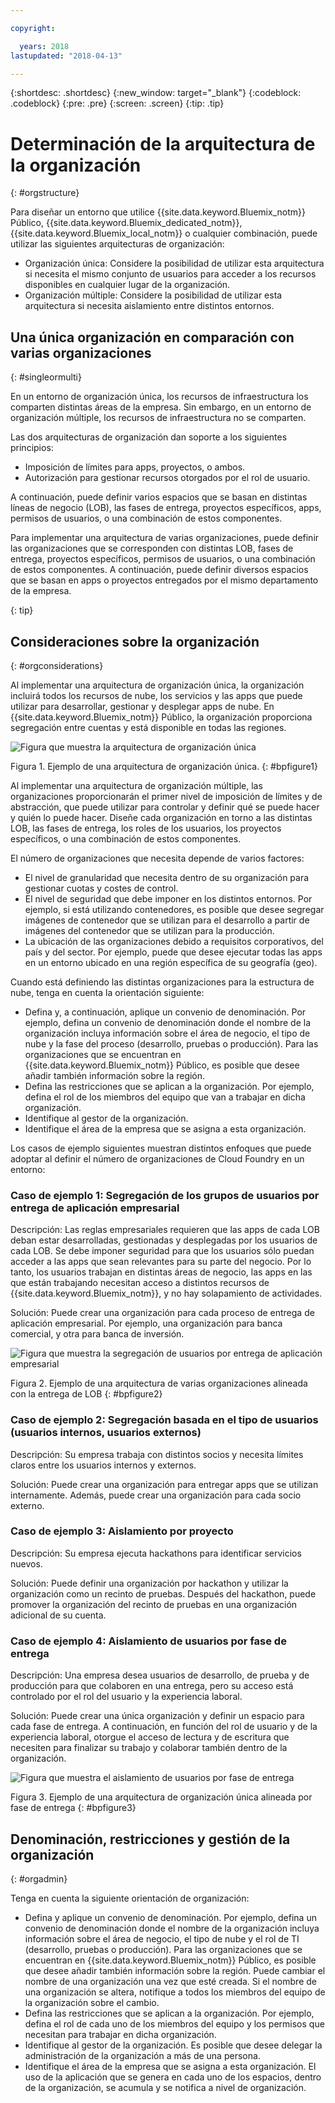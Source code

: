 ```yaml
---

copyright:

  years: 2018
lastupdated: "2018-04-13"

---
```


{:shortdesc: .shortdesc}
{:new_window: target="_blank"}
{:codeblock: .codeblock}
{:pre: .pre}
{:screen: .screen}
{:tip: .tip}

# Determinación de la arquitectura de la organización
{: #orgstructure}

Para diseñar un entorno que utilice {{site.data.keyword.Bluemix_notm}} Público, {{site.data.keyword.Bluemix_dedicated_notm}}, {{site.data.keyword.Bluemix_local_notm}} o cualquier combinación, puede utilizar las siguientes arquitecturas de organización:

* Organización única: Considere la posibilidad de utilizar esta arquitectura si necesita el mismo conjunto de usuarios para acceder a los recursos disponibles en cualquier lugar de la organización.
* Organización múltiple: Considere la posibilidad de utilizar esta arquitectura si necesita aislamiento entre distintos entornos.

## Una única organización en comparación con varias organizaciones
{: #singleormulti}

En un entorno de organización única, los recursos de infraestructura los comparten distintas áreas de
la empresa. Sin embargo, en un entorno de organización múltiple, los recursos de infraestructura no se comparten.

Las dos arquitecturas de organización dan soporte a los siguientes principios:

* Imposición de límites para apps, proyectos, o ambos.
* Autorización para gestionar recursos otorgados por el rol de usuario.

A continuación, puede definir varios espacios que se basan en distintas líneas de negocio (LOB),
las fases de entrega, proyectos específicos, apps, permisos de usuarios, o una combinación de estos componentes.

Para implementar una arquitectura de varias organizaciones, puede definir las organizaciones que se corresponden con distintas LOB, fases de entrega, proyectos específicos, permisos de usuarios, o una combinación de estos componentes. A continuación, puede definir diversos espacios que se basan en apps o proyectos entregados por el mismo departamento de la empresa.

{: tip}

## Consideraciones sobre la organización
{: #orgconsiderations}

Al implementar una arquitectura de organización única, la organización incluirá todos los recursos de nube, los servicios y las apps que puede utilizar para desarrollar, gestionar y desplegar apps de nube. En {{site.data.keyword.Bluemix_notm}} Público, la organización proporciona segregación entre cuentas y está disponible en todas las regiones.

 ![Figura que muestra la arquitectura de organización única](img/singleorg_example.svg "Figura que muestra la arquitectura de organización única en {{site.data.keyword.Bluemix_notm}}")

 Figura 1. Ejemplo de una arquitectura de organización única.
{: #bpfigure1}

Al implementar una arquitectura de organización múltiple, las organizaciones proporcionarán el primer nivel de imposición de límites y de abstracción, que puede utilizar para controlar y definir qué se puede hacer y quién lo puede hacer. Diseñe cada organización en torno a las distintas LOB, las fases de entrega, los roles de los usuarios, los proyectos específicos, o una combinación de estos componentes.  

El número de organizaciones que necesita depende de varios factores:

* El nivel de granularidad que necesita dentro de su organización para gestionar cuotas y costes de control.
* El nivel de seguridad que debe imponer en los distintos entornos. Por ejemplo, si está utilizando contenedores, es posible que desee segregar imágenes de contenedor que se utilizan para el desarrollo a partir de imágenes del contenedor que se utilizan para la producción.
* La ubicación de las organizaciones debido a requisitos corporativos, del país y del sector. Por ejemplo, puede que desee ejecutar todas las apps en un entorno ubicado en una región específica de su geografía (geo).

Cuando está definiendo las distintas organizaciones para la estructura de nube, tenga en cuenta la orientación siguiente:

* Defina y, a continuación, aplique un convenio de denominación. Por ejemplo, defina un convenio de denominación donde el nombre de la organización incluya información sobre el área de negocio, el tipo de nube y la fase del proceso (desarrollo, pruebas o producción). Para las organizaciones que se encuentran en {{site.data.keyword.Bluemix_notm}} Público, es posible que desee añadir también información sobre la región.
* Defina las restricciones que se aplican a la organización. Por ejemplo, defina el rol de los miembros del equipo que van a trabajar en dicha organización.
* Identifique al gestor de la organización.
* Identifique el área de la empresa que se asigna a esta organización.

Los casos de ejemplo siguientes muestran distintos enfoques que puede adoptar al definir el número de organizaciones de Cloud Foundry en un entorno:

### Caso de ejemplo 1: Segregación de los grupos de usuarios por entrega de aplicación empresarial

 Descripción: Las reglas empresariales requieren que las apps de cada LOB deban estar desarrolladas, gestionadas y desplegadas por los usuarios de cada LOB. Se debe imponer seguridad para que los usuarios sólo puedan acceder a las apps que sean relevantes para su parte del negocio. Por lo tanto, los usuarios trabajan en distintas áreas de negocio, las apps en las que están trabajando necesitan acceso a distintos recursos de {{site.data.keyword.Bluemix_notm}}, y no hay solapamiento de actividades.

  Solución: Puede crear una organización para cada proceso de entrega de aplicación empresarial. Por ejemplo, una organización para banca comercial, y otra para banca de inversión.

  ![Figura que muestra la segregación de usuarios por entrega de aplicación empresarial](img/bank_example.svg "Figura que muestra la segregación de usuarios por entrega de aplicación empresarial")

  Figura 2. Ejemplo de una arquitectura de varias organizaciones alineada con la entrega de LOB
{: #bpfigure2}

### Caso de ejemplo 2: Segregación basada en el tipo de usuarios (usuarios internos, usuarios externos)

  Descripción: Su empresa trabaja con distintos socios y necesita límites claros entre los usuarios internos y externos.

  Solución: Puede crear una organización para entregar apps que se utilizan internamente. Además, puede crear una organización para cada socio externo.

### Caso de ejemplo 3: Aislamiento por proyecto

  Descripción: Su empresa ejecuta hackathons para identificar servicios nuevos.  

  Solución: Puede definir una organización por hackathon y utilizar la organización como un recinto de pruebas. Después del hackathon, puede promover la organización del recinto de pruebas en una organización adicional de su cuenta.

### Caso de ejemplo 4: Aislamiento de usuarios por fase de entrega

  Descripción: Una empresa desea usuarios de desarrollo, de prueba y de producción para que colaboren en una entrega, pero su acceso está controlado por el rol del usuario y la experiencia laboral.

  Solución: Puede crear una única organización y definir un espacio para cada fase de entrega. A continuación, en función del rol de usuario y de la experiencia laboral, otorgue el acceso de lectura y de escritura que necesiten para finalizar su trabajo y colaborar también dentro de la organización.

  ![Figura que muestra el aislamiento de usuarios por fase de entrega](img/user_groups_example.svg "Figura que muestra el aislamiento de usuarios por fase de entrega")

   Figura 3. Ejemplo de una arquitectura de organización única alineada por fase de entrega
{: #bpfigure3}

## Denominación, restricciones y gestión de la organización
{: #orgadmin}   

Tenga en cuenta la siguiente orientación de organización:

* Defina y aplique un convenio de denominación. Por ejemplo, defina un convenio de denominación donde el nombre de la organización incluya información sobre el área de negocio, el tipo de nube y el rol de TI (desarrollo, pruebas o producción). Para las organizaciones que se encuentran en {{site.data.keyword.Bluemix_notm}} Público, es posible que desee añadir también información sobre la región. Puede cambiar el nombre de una organización una vez que esté creada. Si el nombre de una organización se altera, notifique a todos los miembros del equipo de la organización sobre el cambio.
* Defina las restricciones que se aplican a la organización. Por ejemplo, defina el rol de cada uno de los miembros del equipo y los permisos que necesitan para trabajar en dicha organización.
* Identifique al gestor de la organización. Es posible que desee delegar la administración de la organización a más de una persona.
* Identifique el área de la empresa que se asigna a esta organización. El uso de la aplicación que se genera en cada uno de los espacios, dentro de la organización, se acumula y se notifica a nivel de organización.
